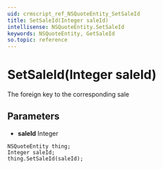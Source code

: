 ```yaml
---
uid: crmscript_ref_NSQuoteEntity_SetSaleId
title: SetSaleId(Integer saleId)
intellisense: NSQuoteEntity.SetSaleId
keywords: NSQuoteEntity, GetSaleId
so.topic: reference
---
```


# SetSaleId(Integer saleId)

The foreign key to the corresponding sale

## Parameters

* **saleId** Integer

```crmscript
NSQuoteEntity thing;
Integer saleId;
thing.SetSaleId(saleId);
```

